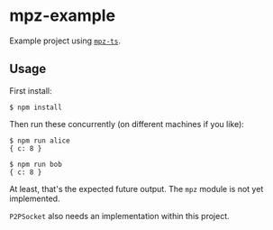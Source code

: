 # mpz-example

Example project using [`mpz-ts`](https://www.npmjs.com/package/mpz-ts).

## Usage

First install:

```
$ npm install
```

Then run these concurrently (on different machines if you like):

```
$ npm run alice
{ c: 8 }
```

```
$ npm run bob
{ c: 8 }
```

At least, that's the expected future output. The `mpz` module is not yet
implemented.

`P2PSocket` also needs an implementation within this project.
